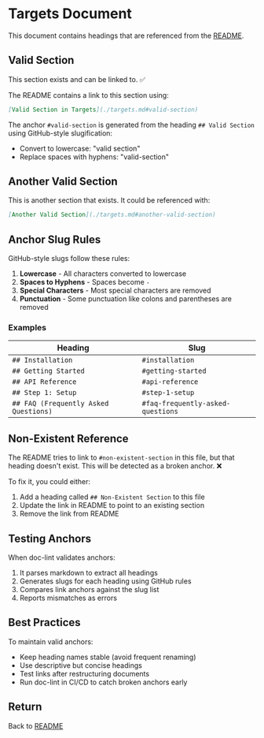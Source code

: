 # Targets Document

This document contains headings that are referenced from the [README](./README.md).

## Valid Section

This section exists and can be linked to. ✅

The README contains a link to this section using:
```markdown
[Valid Section in Targets](./targets.md#valid-section)
```

The anchor `#valid-section` is generated from the heading `## Valid Section` using GitHub-style slugification:
- Convert to lowercase: "valid section"
- Replace spaces with hyphens: "valid-section"

## Another Valid Section

This is another section that exists. It could be referenced with:
```markdown
[Another Valid Section](./targets.md#another-valid-section)
```

## Anchor Slug Rules

GitHub-style slugs follow these rules:

1. **Lowercase** - All characters converted to lowercase
2. **Spaces to Hyphens** - Spaces become `-`
3. **Special Characters** - Most special characters are removed
4. **Punctuation** - Some punctuation like colons and parentheses are removed

### Examples

| Heading | Slug |
|---------|------|
| `## Installation` | `#installation` |
| `## Getting Started` | `#getting-started` |
| `## API Reference` | `#api-reference` |
| `## Step 1: Setup` | `#step-1-setup` |
| `## FAQ (Frequently Asked Questions)` | `#faq-frequently-asked-questions` |

## Non-Existent Reference

The README tries to link to `#non-existent-section` in this file, but that heading doesn't exist. This will be detected as a broken anchor. ❌

To fix it, you could either:
1. Add a heading called `## Non-Existent Section` to this file
2. Update the link in README to point to an existing section
3. Remove the link from README

## Testing Anchors

When doc-lint validates anchors:
1. It parses markdown to extract all headings
2. Generates slugs for each heading using GitHub rules
3. Compares link anchors against the slug list
4. Reports mismatches as errors

## Best Practices

To maintain valid anchors:
- Keep heading names stable (avoid frequent renaming)
- Use descriptive but concise headings
- Test links after restructuring documents
- Run doc-lint in CI/CD to catch broken anchors early

## Return

Back to [README](./README.md)
